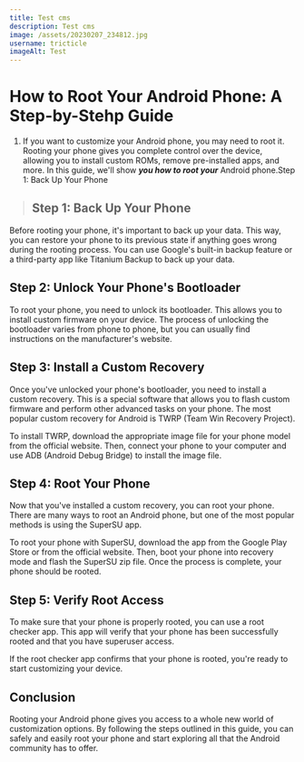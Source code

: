 ```yaml
---
title: Test cms
description: Test cms
image: /assets/20230207_234812.jpg
username: tricticle
imageAlt: Test
---
```

# How to Root Your Android Phone: A Step-by-Stehp Guide

1. If you want to customize your Android phone, you may need to root it. Rooting your phone gives you complete control over the device, allowing you to install custom ROMs, remove pre-installed apps, and more. In this guide, we'll show ***you how to root your*** Android phone.Step 1: Back Up Your Phone

> ## Step 1: Back Up Your Phone

Before rooting your phone, it's important to back up your data. This way, you can restore your phone to its previous state if anything goes wrong during the rooting process. You can use Google's built-in backup feature or a third-party app like Titanium Backup to back up your data.

## Step 2: Unlock Your Phone's Bootloader

To root your phone, you need to unlock its bootloader. This allows you to install custom firmware on your device. The process of unlocking the bootloader varies from phone to phone, but you can usually find instructions on the manufacturer's website.

## Step 3: Install a Custom Recovery

Once you've unlocked your phone's bootloader, you need to install a custom recovery. This is a special software that allows you to flash custom firmware and perform other advanced tasks on your phone. The most popular custom recovery for Android is TWRP (Team Win Recovery Project).

To install TWRP, download the appropriate image file for your phone model from the official website. Then, connect your phone to your computer and use ADB (Android Debug Bridge) to install the image file.

## Step 4: Root Your Phone

Now that you've installed a custom recovery, you can root your phone. There are many ways to root an Android phone, but one of the most popular methods is using the SuperSU app.

To root your phone with SuperSU, download the app from the Google Play Store or from the official website. Then, boot your phone into recovery mode and flash the SuperSU zip file. Once the process is complete, your phone should be rooted.

## Step 5: Verify Root Access

To make sure that your phone is properly rooted, you can use a root checker app. This app will verify that your phone has been successfully rooted and that you have superuser access.

If the root checker app confirms that your phone is rooted, you're ready to start customizing your device.

## Conclusion

Rooting your Android phone gives you access to a whole new world of customization options. By following the steps outlined in this guide, you can safely and easily root your phone and start exploring all that the Android community has to offer.